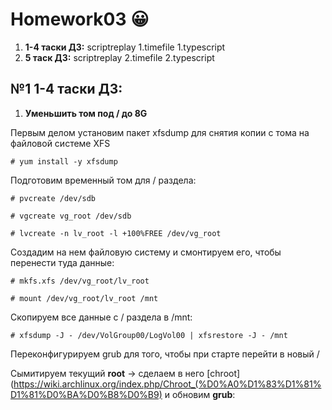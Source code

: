 # Homework03 :grinning:

1. **1-4 таски ДЗ:**
scriptreplay 1.timefile 1.typescript
1. **5 таск ДЗ:**
scriptreplay 2.timefile 2.typescript

## №1 1-4 таски ДЗ:

1. **Уменьшить том под / до 8G**

Первым делом установим пакет xfsdump для снятия копии с тома на файловой системе XFS

`# yum install -y xfsdump`
    
Подготовим временный том для / раздела:
   
`# pvcreate /dev/sdb`

`# vgcreate vg_root /dev/sdb`

`# lvcreate -n lv_root -l +100%FREE /dev/vg_root`

Создадим на нем файловую систему и смонтируем его, чтобы перенести туда данные:

`# mkfs.xfs /dev/vg_root/lv_root`

`# mount /dev/vg_root/lv_root /mnt`

Cкопируем все данные с / раздела в /mnt:

`# xfsdump -J - /dev/VolGroup00/LogVol00 | xfsrestore -J - /mnt`

Переконфигурируем grub для того, чтобы при старте перейти в новый /

Сымитируем текущий **root** -> сделаем в него [chroot] (https://wiki.archlinux.org/index.php/Chroot_(%D0%A0%D1%83%D1%81%D1%81%D0%BA%D0%B8%D0%B9) и обновим **grub**:
